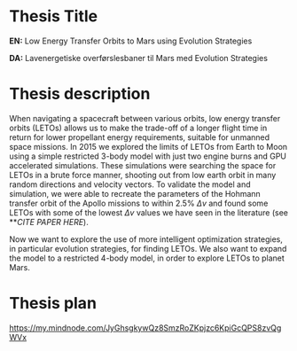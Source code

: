 # Thesis Title

**EN:** Low Energy Transfer Orbits to Mars using Evolution Strategies

**DA:** Lavenergetiske overførslesbaner til Mars med Evolution Strategies

# Thesis description

When navigating a spacecraft between various orbits, low energy transfer orbits (LETOs) allows us to make the trade-off of a longer flight time in return for lower propellant energy requirements, suitable for unmanned space missions. In 2015 we explored the limits of LETOs from Earth to Moon using a simple restricted 3-body model with just two engine burns and GPU accelerated simulations. These simulations were searching the space for LETOs in a brute force manner, shooting out from low earth orbit in many random directions and velocity vectors. To validate the model and simulation, we were able to recreate the parameters of the Hohmann transfer orbit of the Apollo missions to within 2.5% $\Delta v$ and found some LETOs with some of the lowest $\Delta v$ values we have seen in the literature (see ***CITE PAPER HERE*).

Now we want to explore the use of more intelligent optimization strategies, in particular evolution strategies, for finding LETOs. We also want to expand the model to a restricted 4-body model, in order to explore LETOs to planet Mars.

# Thesis plan

https://my.mindnode.com/JyGhsgkywQz8SmzRoZKpjzc6KpiGcQPS8zvQgWVx
